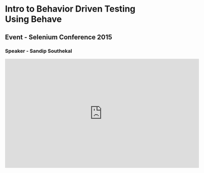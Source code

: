 # Intro to Behavior Driven Testing Using Behave
## Event - Selenium Conference 2015
### Speaker - Sandip Southekal

<iframe width="640" height="360?start=1701&end=2019" src="https://www.youtube.com/embed/-4S6soJAJ7w?t=1666" frameborder="0" allow="accelerometer; autoplay; encrypted-media; gyroscope; picture-in-picture" allowfullscreen></iframe>